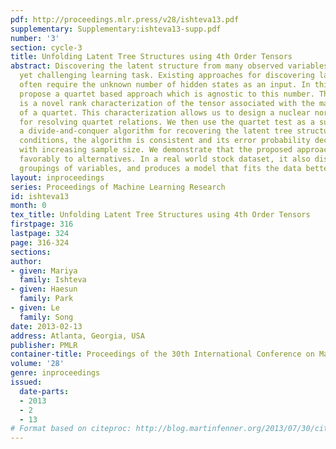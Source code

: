 ```yaml
---
pdf: http://proceedings.mlr.press/v28/ishteva13.pdf
supplementary: Supplementary:ishteva13-supp.pdf
number: '3'
section: cycle-3
title: Unfolding Latent Tree Structures using 4th Order Tensors
abstract: Discovering the latent structure from many observed variables is an important
  yet challenging learning task. Existing approaches for discovering latent structures
  often require the unknown number of hidden states as an input. In this paper, we
  propose a quartet based approach which is agnostic to this number. The key contribution
  is a novel rank characterization of the tensor associated with the marginal distribution
  of a quartet. This characterization allows us to design a nuclear norm based test
  for resolving quartet relations. We then use the quartet test as a subroutine in
  a divide-and-conquer algorithm for recovering the latent tree structure. Under mild
  conditions, the algorithm is consistent and its error probability decays exponentially
  with increasing sample size. We demonstrate that the proposed approach compares
  favorably to alternatives. In a real world stock dataset, it also discovers meaningful
  groupings of variables, and produces a model that fits the data better.
layout: inproceedings
series: Proceedings of Machine Learning Research
id: ishteva13
month: 0
tex_title: Unfolding Latent Tree Structures using 4th Order Tensors
firstpage: 316
lastpage: 324
page: 316-324
sections: 
author:
- given: Mariya
  family: Ishteva
- given: Haesun
  family: Park
- given: Le
  family: Song
date: 2013-02-13
address: Atlanta, Georgia, USA
publisher: PMLR
container-title: Proceedings of the 30th International Conference on Machine Learning
volume: '28'
genre: inproceedings
issued:
  date-parts:
  - 2013
  - 2
  - 13
# Format based on citeproc: http://blog.martinfenner.org/2013/07/30/citeproc-yaml-for-bibliographies/
---
```

